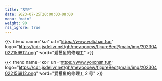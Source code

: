 ```yaml
---
title: "友链"
date: 2023-07-25T20:00:03+08:00
menu: "main"
weight: 90
rss_ignore: true
---
```



{{< friend name="koi" url="https://www.yolichan.fun" logo="https://cdn.jsdelivr.net/gh/mewoooew/figureBed@main/img/202304022156812.png" word="爱摸鱼的修理工" >}}

{{< friend name="koi" url="https://www.yolichan.fun" logo="https://cdn.jsdelivr.net/gh/mewoooew/figureBed@main/img/202304022156812.png" word="爱摸鱼的修理工 2 号" >}}


